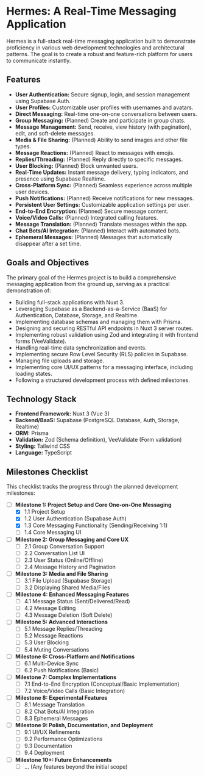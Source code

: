 # **Hermes: A Real-Time Messaging Application**

Hermes is a full-stack real-time messaging application built to demonstrate proficiency in various web development technologies and architectural patterns. The goal is to create a robust and feature-rich platform for users to communicate instantly.

## **Features**

- **User Authentication:** Secure signup, login, and session management using Supabase Auth.
- **User Profiles:** Customizable user profiles with usernames and avatars.
- **Direct Messaging:** Real-time one-on-one conversations between users.
- **Group Messaging:** (Planned) Create and participate in group chats.
- **Message Management:** Send, receive, view history (with pagination), edit, and soft-delete messages.
- **Media & File Sharing:** (Planned) Ability to send images and other file types.
- **Message Reactions:** (Planned) React to messages with emojis.
- **Replies/Threading:** (Planned) Reply directly to specific messages.
- **User Blocking:** (Planned) Block unwanted users.
- **Real-Time Updates:** Instant message delivery, typing indicators, and presence using Supabase Realtime.
- **Cross-Platform Sync:** (Planned) Seamless experience across multiple user devices.
- **Push Notifications:** (Planned) Receive notifications for new messages.
- **Persistent User Settings:** Customizable application settings per user.
- **End-to-End Encryption:** (Planned) Secure message content.
- **Voice/Video Calls:** (Planned) Integrated calling features.
- **Message Translation:** (Planned) Translate messages within the app.
- **Chat Bots/AI Integration:** (Planned) Interact with automated bots.
- **Ephemeral Messages:** (Planned) Messages that automatically disappear after a set time.

## **Goals and Objectives**

The primary goal of the Hermes project is to build a comprehensive messaging application from the ground up, serving as a practical demonstration of:

- Building full-stack applications with Nuxt 3\.
- Leveraging Supabase as a Backend-as-a-Service (BaaS) for Authentication, Database, Storage, and Realtime.
- Implementing database schemas and managing them with Prisma.
- Designing and securing RESTful API endpoints in Nuxt 3 server routes.
- Implementing robust validation using Zod and integrating it with frontend forms (VeeValidate).
- Handling real-time data synchronization and events.
- Implementing secure Row Level Security (RLS) policies in Supabase.
- Managing file uploads and storage.
- Implementing core UI/UX patterns for a messaging interface, including loading states.
- Following a structured development process with defined milestones.

## **Technology Stack**

- **Frontend Framework:** Nuxt 3 (Vue 3\)
- **Backend/BaaS:** Supabase (PostgreSQL Database, Auth, Storage, Realtime)
- **ORM:** Prisma
- **Validation:** Zod (Schema definition), VeeValidate (Form validation)
- **Styling:** Tailwind CSS
- **Language:** TypeScript

## **Milestones Checklist**

This checklist tracks the progress through the planned development milestones:

- [ ] **Milestone 1: Project Setup and Core One-on-One Messaging**
  - [x] 1.1 Project Setup
  - [x] 1.2 User Authentication (Supabase Auth)
  - [x] 1.3 Core Messaging Functionality (Sending/Receiving 1:1)
  - [ ] 1.4 Core Messaging UI
- [ ] **Milestone 2: Group Messaging and Core UX**
  - [ ] 2.1 Group Conversation Support
  - [ ] 2.2 Conversation List UI
  - [ ] 2.3 User Status (Online/Offline)
  - [ ] 2.4 Message History and Pagination
- [ ] **Milestone 3: Media and File Sharing**
  - [ ] 3.1 File Upload (Supabase Storage)
  - [ ] 3.2 Displaying Shared Media/Files
- [ ] **Milestone 4: Enhanced Messaging Features**
  - [ ] 4.1 Message Status (Sent/Delivered/Read)
  - [ ] 4.2 Message Editing
  - [ ] 4.3 Message Deletion (Soft Delete)
- [ ] **Milestone 5: Advanced Interactions**
  - [ ] 5.1 Message Replies/Threading
  - [ ] 5.2 Message Reactions
  - [ ] 5.3 User Blocking
  - [ ] 5.4 Muting Conversations
- [ ] **Milestone 6: Cross-Platform and Notifications**
  - [ ] 6.1 Multi-Device Sync
  - [ ] 6.2 Push Notifications (Basic)
- [ ] **Milestone 7: Complex Implementations**
  - [ ] 7.1 End-to-End Encryption (Conceptual/Basic Implementation)
  - [ ] 7.2 Voice/Video Calls (Basic Integration)
- [ ] **Milestone 8: Experimental Features**
  - [ ] 8.1 Message Translation
  - [ ] 8.2 Chat Bots/AI Integration
  - [ ] 8.3 Ephemeral Messages
- [ ] **Milestone 9: Polish, Documentation, and Deployment**
  - [ ] 9.1 UI/UX Refinements
  - [ ] 9.2 Performance Optimizations
  - [ ] 9.3 Documentation
  - [ ] 9.4 Deployment
- [ ] **Milestone 10+: Future Enhancements**
  - [ ] ... (Any features beyond the initial scope)
